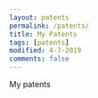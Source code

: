 ```yaml
---
layout: patents
permalink: /patents/
title: My Patents
tags: [patents]
modified: 4-7-2019
comments: false
---
```


My patents

